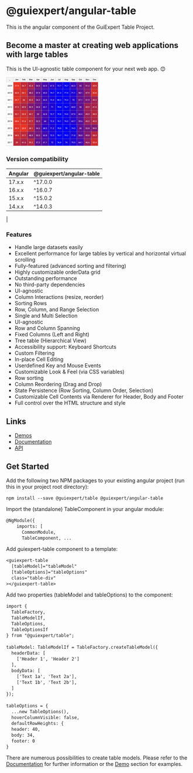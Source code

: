 # @guiexpert/angular-table

This is the angular component of the GuiExpert Table Project.

## Become a master at creating web applications with large tables

This is the UI-agnostic table component for your next web app. 😊

<img src="https://raw.githubusercontent.com/guiexperttable/ge-table/main/apps/table-website/src/assets/screens/heatmap.png" width="50%">

### Version compatibility


| Angular                | @guiexpert/angular-table |
|:-----------------------|:-------------------------|
| 17.x.x                 | ^17.0.0                  |
| 16.x.x                 | ^16.0.7                  |
| 15.x.x                 | ^15.0.2                  |
| 14.x.x                 | ^14.0.3                  |
|


### Features
- Handle large datasets easily
- Excellent performance for large tables by vertical and horizontal virtual scrolling
- Fully-featured (advanced sorting and filtering)
- Highly customizable orderData grid
- Outstanding performance
- No third-party dependencies
- UI-agnostic
- Column Interactions (resize, reorder)
- Sorting Rows
- Row, Column, and Range Selection
- Single and Multi Selection
- UI-agnostic
- Row and Column Spanning
- Fixed Columns (Left and Right)
- Tree table (Hierarchical View)
- Accessibility support: Keyboard Shortcuts
- Custom Filtering
- In-place Cell Editing
- Userdefined Key and Mouse Events
- Customizable Look & Feel (via CSS variables)
- Row sorting
- Column Reordering (Drag and Drop)
- State Persistence (Row Sorting, Column Order, Selection)
- Customizable Cell Contents via Renderer for Header, Body and Footer
- Full control over the HTML structure and style


## Links

- [Demos](https://gui.expert/demos)
- [Documentation](https://gui.expert/doc)
- [API](https://gui.expert/api)

## Get Started

Add the following two NPM packages to your existing angular project (run this in your project root directory):

```
npm install --save @guiexpert/table @guiexpert/angular-table
```

Import the (standalone) TableComponent in your angular module:

```
@NgModule({
    imports: [
      CommonModule,
      TableComponent, ...
```

Add guiexpert-table component to a template:

```
<guiexpert-table
  [tableModel]="tableModel"
  [tableOptions]="tableOptions"
  class="table-div"
></guiexpert-table>
```


Add two properties (tableModel and tableOptions) to the component:

```
import {
  TableFactory,
  TableModelIf,
  TableOptions,
  TableOptionsIf
} from "@guiexpert/table";

tableModel: TableModelIf = TableFactory.createTableModel({
  headerData: [
    ['Header 1', 'Header 2']
  ],
  bodyData: [
    ['Text 1a', 'Text 2a'],
    ['Text 1b', 'Text 2b'],
  ]
});

tableOptions = {
  ...new TableOptions(),
  hoverColumnVisible: false,
  defaultRowHeights: {
  header: 40,
  body: 34,
  footer: 0
}

```

There are numerous possibilities to create table models.
Please refer to the [Documentation](https://gui.expert/doc) for further information or the [Demo](https://gui.expert/demos) section for examples.
